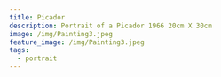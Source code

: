 ```yaml
---
title: Picador
description: Portrait of a Picador 1966 20cm X 30cm
image: /img/Painting3.jpeg
feature_image: /img/Painting3.jpeg
tags:
  - portrait
---
```

